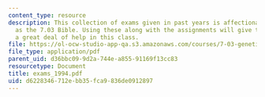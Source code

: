 ```yaml
---
content_type: resource
description: This collection of exams given in past years is affectionately known
  as the 7.03 Bible. Using these along with the assignments will give the student
  a great deal of help in this class.
file: https://ol-ocw-studio-app-qa.s3.amazonaws.com/courses/7-03-genetics-fall-2004/d6228346712ebb35fca9836de0912897_exams_1994.pdf
file_type: application/pdf
parent_uid: d36bbc09-9d2a-744e-a855-91169f13cc83
resourcetype: Document
title: exams_1994.pdf
uid: d6228346-712e-bb35-fca9-836de0912897
---
```

